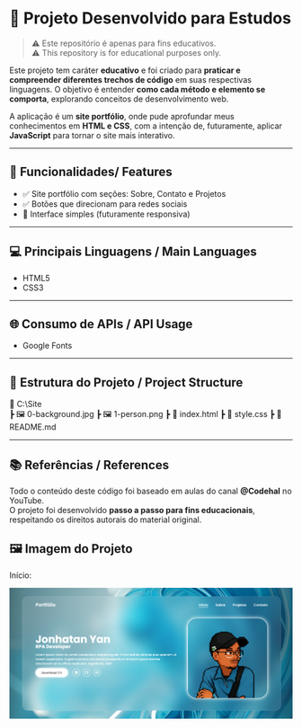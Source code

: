 
# 🚀 Projeto Desenvolvido para Estudos
> ⚠️ Este repositório é apenas para fins educativos.  
> ⚠️ This repository is for educational purposes only.

Este projeto tem caráter **educativo** e foi criado para **praticar e compreender diferentes trechos de código** em suas respectivas linguagens. O objetivo é entender **como cada método e elemento se comporta**, explorando conceitos de desenvolvimento web.

A aplicação é um **site portfólio**, onde pude aprofundar meus conhecimentos em **HTML e CSS**, com a intenção de, futuramente, aplicar **JavaScript** para tornar o site mais interativo.

---

## 🌟 Funcionalidades/ Features
- ✅ Site portfólio com seções: Sobre, Contato e Projetos  
- ✅ Botões que direcionam para redes sociais  
- 🧩 Interface simples (futuramente responsiva)

---

## 💻 Principais Linguagens / Main Languages
- HTML5  
- CSS3  

---

## 🌐 Consumo de APIs / API Usage
- Google Fonts

---

## 📁 Estrutura do Projeto / Project Structure
📂 C:\Site\
┣ 🖼️ 0-background.jpg
┣ 🖼️ 1-person.png
┣ 📜 index.html
┣ 📜 style.css
┣ 📜 README.md


---

## 📚 Referências / References
Todo o conteúdo deste código foi baseado em aulas do canal **@Codehal** no YouTube.  
O projeto foi desenvolvido **passo a passo para fins educacionais**, respeitando os direitos autorais do material original.

## 🖼️ Imagem do Projeto
 Início:

![alt text](home.png)
